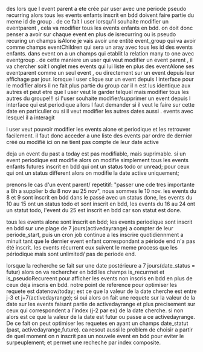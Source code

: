 
des lors que l event parent  a ete crée par user avec une periode pseudo recurring alors tous les events enfants inscrit en bdd doivent faire partie du meme id de group .
de ce fait l user lorsqu'il souhaite modifier un eventparent , cela va modifier tous les events enfants en bdd.
on doit donc penser a avoir sur chaque event en plus de isrecurring ou is pseudo recuring un champs isAlone
je vais avoir une entité event_group qui va avoir comme champs eventChildren qui sera un aray avec tous les id des events enfants.
dans event on a un champs qui etablit la relation many to one avec eventgroup .
de cette maniere un user qui veut modifier un event parent , il va chercher soit l onglet mes events qui lui liste en plus des eventAlone ses eventparent comme un seul event , ou directement sur un event depuis leur affichage  par jour.
lorsque l user clique sur un event depuis l interface pour le modifier alors il ne fait plus partie du group car il n est lus identique aux autres et peut etre que l user veut le garder telquel mais modifier tous les autres du groupe!!!
si l'user souhaite modifier/supprimer un event depuis l interface qui est periodique allors l faut demander si il veut le faire sur cette date en particulier ou si il veut modifier les autres dates aussi .
events avec lesquel il a interagit 


l user veut pouvoir modifier les events alone et periodique et les retrouver facilement.
il faut donc acceder a une liste des events par ordre de dernier créé ou modifié
ici on ne tient pas compte de leur date active 

deja un event du past a today est pas modifiable, mais suprimable.
si un event periodique est modifie alors on modifie simplement tous les events enfants futures inscrit en bdd qui ont un status todo or unread;
pour ceux qui ont un status different alors on modifie la date active uniquement;


prenons le cas d'un event parent/ repetitif: "passer une cde tres importante a 8h a supplier b du 8 nov au 25 nov",
nous sommes le 10 nov.
les events du 8 et 9 sont inscrit en bdd dans le passé avec un status done, les events du 10 au 15 ont un status todo et sont inscrit en bdd, les events du 16 au 24 ont un statut todo,
l'event du 25 est inscrit en bdd car son statut est done.







tous les events alone sont inscrit en bdd;
les events periodique sont inscrit en bdd sur une plage de 7 jours(activedayrange) a compter de leur periode_start, puis un cron job continue a les inscrire quotidiennment a minuit tant que le dernier event enfant correspondant a période end n'a pas été inscrit.
les events récurrent eux suivent le meme process que les périodique mais sont unlimited/ pas de periode end.


lorsque la recherche se fait sur une date postérieure a 7 jours(date_status = futur) alors on va rechercher en bdd les champs is_recurrnet et is_pseudoRecureent pour afficher les events non inscris en bdd en plus de ceux deja inscris en bdd.
notre point de reference pour optimiser les requete est datenow/today;
est ce que la valeur de la date cherche est entre j-3 et j+7(activedayrange);
si oui alors on fait une requete sur la valeur de la date sur les events faisant partie de activedayrange et plus precisement sur ceux qui correspondent a l'index (j-2 par ex) de la date cherche.
si non alors est ce que la valeur de la date est futur ou passe a ce activedayrange.
De ce fait on peut optimiser les requetes en ayant un champs date_statut (past, activedayrange,future).
ca resout aussi le problem de choisir a partir de quel moment on n inscrit pas un nouvele event en bdd pour eviter le surpeuplement; et permet une recheche par index composite.



